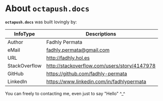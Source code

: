 # About ‏**`octapush.docs`**

**`octapush.docs`** was built lovingly by:

InfoType      | Descriptions
------------- | ------------
Author        | Fadhly Permata
eMail         | fadhly.permata@gmail.com
URL           | http://fadhly.hol.es
StackOverflow | http://stackoverflow.com/users/story/4147978
GitHub        | https://github.com/fadhly-permata
LinkedIn      | https://www.linkedin.com/in/fadhlypermata

You can freely to contacting me, even just to say "Hello" ^_^